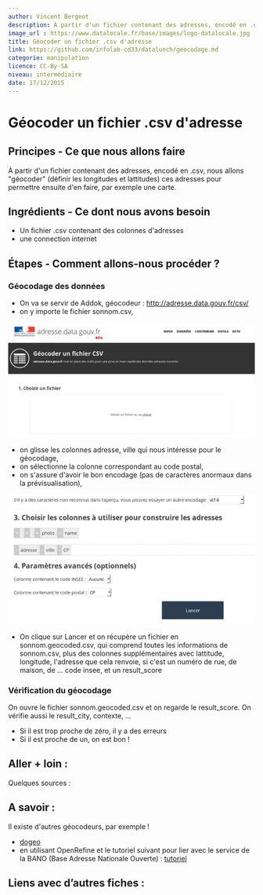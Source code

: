 ```yaml
---
author: Vincent Bergeot
description: À partir d'un fichier contenant des adresses, encodé en .csv, nous allons "géocoder" (définir les longitudes et lattitudes) ces adresses pour permettre ensuite d'en faire, par exemple une carte.
image_url : https://www.datalocale.fr/base/images/logo-datalocale.jpg
title: Géocoder un fichier .csv d'adresse
link: https://github.com/infolab-cd33/datalunch/geocodage.md
categorie: manipulation
licence: CC-By-SA
niveau: intermédiaire
date: 17/12/2015
---
```


# Géocoder un fichier .csv d'adresse

## Principes - Ce que nous allons faire
À partir d'un fichier contenant des adresses, encodé en .csv, nous allons "géocoder" (définir les longitudes et lattitudes) ces adresses pour permettre ensuite d'en faire, par exemple une carte.

## Ingrédients - Ce dont nous avons besoin
* Un fichier .csv contenant des colonnes d'adresses
* une connection internet

## Étapes - Comment allons-nous procéder ?
### Géocodage des données
* On va se servir de Addok, géocodeur : http://adresse.data.gouv.fr/csv/
* on y importe le fichier sonnom.csv,

![import du fichier sonnom.csv](https://raw.githubusercontent.com/infolab-cd33/datalunch/master/img/geocodage/geocodage-01.png)

* on glisse les colonnes adresse, ville qui nous intéresse pour le géocodage,
* on sélectionne la colonne correspondant au code postal,
* on s'assure d'avoir le bon encodage (pas de caractères anormaux dans la prévisualisation),

![choix des colonnes](https://raw.githubusercontent.com/infolab-cd33/datalunch/master/img/geocodage/geocodage-02.png)

* On clique sur Lancer et on récupère un fichier en sonnom.geocoded.csv, qui comprend toutes les informations de sonnom.csv, plus des colonnes supplémentaires avec lattitude, longitude, l'adresse que cela renvoie, si c'est un numéro de rue, de maison, de ... code insee, et un result_score

### Vérification du géocodage
On ouvre le fichier sonnom.geocoded.csv et on regarde le result_score. On vérifie aussi le result_city, contexte, ...

* Si il est trop proche de zéro, il y a des erreurs
* Si il est proche de un, on est bon !

## Aller + loin :
Quelques sources :

## A savoir :
Il existe d'autres géocodeurs, par exemple !

* [dogeo](http://dogeo.fr/_apps/DoGeocodeur/)
* en utilisant OpenRefine et le tutoriel suivant pour lier avec le service de la BANO (Base Adresse Nationale Ouverte) : [tutoriel](https://cquest.hackpad.com/OpenRefine-et-g%C3%A9ocodage-avec-adresse.data.gouv.fr-PCbRafrVuef)

## Liens avec d’autres fiches :

